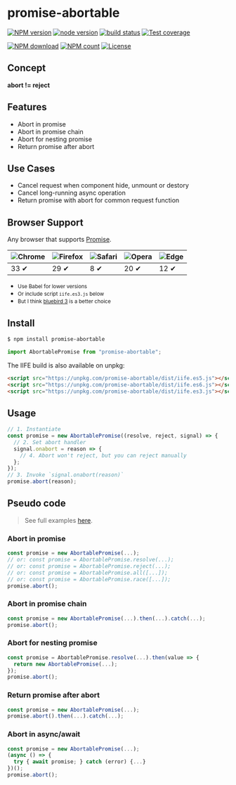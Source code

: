 # promise-abortable

[![NPM version](https://img.shields.io/npm/v/promise-abortable.svg?style=flat-square)](https://npmjs.org/package/promise-abortable)
[![node version](https://img.shields.io/badge/node.js-%3E=_0.12-green.svg?style=flat-square)](http://nodejs.org/download/)
[![build status](https://img.shields.io/travis/dondevi/promise-abortable.svg?style=flat-square)](https://travis-ci.org/dondevi/promise-abortable)
[![Test coverage](https://codecov.io/gh/dondevi/promise-abortable/branch/master/graph/badge.svg?style=flat-square)](https://codecov.io/gh/dondevi/promise-abortable)
<!-- [![Install size](https://packagephobia.now.sh/badge?p=promise-abortable)](https://packagephobia.now.sh/result?p=promise-abortable) -->
[![NPM download](https://img.shields.io/npm/dm/promise-abortable.svg?style=flat-square)](https://npmjs.org/package/promise-abortable)
[![NPM count](https://img.shields.io/npm/dt/promise-abortable.svg?style=flat-square)](https://www.npmjs.com/package/promise-abortable)
[![License](https://img.shields.io/npm/l/promise-abortable.svg?style=flat-square)](https://www.npmjs.com/package/promise-abortable)



## Concept

**abort != reject**



## Features

- Abort in promise
- Abort in promise chain
- Abort for nesting promise
- Return promise after abort



## Use Cases
- Cancel request when component hide, unmount or destory
- Cancel long-running async operation
- Return promise with abort for common request function



## Browser Support

Any browser that supports <a href="http://caniuse.com/#feat=promises" target="_blank">Promise</a>.

![Chrome](https://raw.github.com/alrra/browser-logos/master/src/chrome/chrome_48x48.png) | ![Firefox](https://raw.github.com/alrra/browser-logos/master/src/firefox/firefox_48x48.png) | ![Safari](https://raw.github.com/alrra/browser-logos/master/src/safari/safari_48x48.png) | ![Opera](https://raw.github.com/alrra/browser-logos/master/src/opera/opera_48x48.png) | ![Edge](https://raw.github.com/alrra/browser-logos/master/src/edge/edge_48x48.png) |
--- | --- | --- | --- | --- |
33 ✔ | 29 ✔ | 8 ✔ | 20 ✔ | 12 ✔ |

- <small>Use <a herf="https://babeljs.io/" target="_blank">Babel</a> for lower versions</small>
- <small>Or include script `iife.es3.js` below</small>
- <small>But I think <a href="http://bluebirdjs.com/docs/api/cancellation.html" target="_blank">bluebird 3</a> is a better choice</small>


## Install

```bash
$ npm install promise-abortable
```

```javascript
import AbortablePromise from "promise-abortable";
```

The IIFE build is also available on unpkg:

```html
<script src="https://unpkg.com/promise-abortable/dist/iife.es5.js"></script> <!-- 1KB, recommend -->
<script src="https://unpkg.com/promise-abortable/dist/iife.es6.js"></script> <!-- 1KB -->
<script src="https://unpkg.com/promise-abortable/dist/iife.es3.js"></script> <!-- 16KB -->
```



## Usage

```javascript
// 1. Instantiate
const promise = new AbortablePromise((resolve, reject, signal) => {
  // 2. Set abort handler
  signal.onabort = reason => {
    // 4. Abort won't reject, but you can reject manually
  };
});
// 3. Invoke `signal.onabort(reason)`
promise.abort(reason);
```



## Pseudo code
> See full examples <a href="./examples.md" target="\_blank">here</a>.

### Abort in promise

```javascript
const promise = new AbortablePromise(...);
// or: const promise = AbortablePromise.resolve(...);
// or: const promise = AbortablePromise.reject(...);
// or: const promise = AbortablePromise.all([...]);
// or: const promise = AbortablePromise.race([...]);
promise.abort();
```


### Abort in promise chain

```javascript
const promise = new AbortablePromise(...).then(...).catch(...);
promise.abort();
```


### Abort for nesting promise

```javascript
const promise = AbortablePromise.resolve(...).then(value => {
  return new AbortablePromise(...);
});
promise.abort();
```


### Return promise after abort

```javascript
const promise = new AbortablePromise(...);
promise.abort().then(...).catch(...);
```


### Abort in async/await

```javascript
const promise = new AbortablePromise(...);
(async () => {
  try { await promise; } catch (error) {...}
})();
promise.abort();
```

